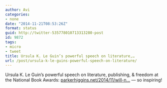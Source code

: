 ```yaml
---
author: Avi
categories:
- none
date: "2014-11-21T08:53:26Z"
format: status
guid: http://twitter-535778010713313280-post
id: 9872
tags:
- micro
- tweet
title: Ursula K. Le Guin’s powerful speech on literature,…
url: /post/ursula-k-le-guins-powerful-speech-on-literature/
---
```

Ursula K. Le Guin’s powerful speech on literature, publishing, & freedom at the National Book Awards: [parkerhiggins.net/2014/11/will-n…](http://parkerhiggins.net/2014/11/will-need-writers-can-remember-freedom-ursula-k-le-guin-national-book-awards/) — so inspiring!